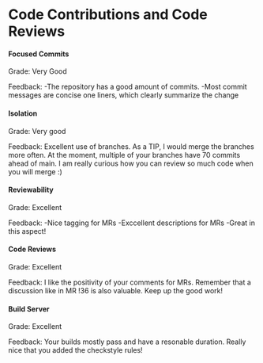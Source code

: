 # Code Contributions and Code Reviews

#### Focused Commits

Grade: Very Good

Feedback: 
-The repository has a good amount of commits. 
-Most commit messages are concise one liners, which clearly summarize the change


#### Isolation

Grade: Very good

Feedback: Excellent use of branches. 
As a TIP, I would merge the branches more often. 
At the moment, multiple of your branches have 70 commits ahead of main. I am really curious how you can review so much code when you will merge :) 


#### Reviewability

Grade: Excellent

Feedback: 
-Nice tagging for MRs
-Exccellent descriptions for MRs
-Great in this aspect!


#### Code Reviews


Grade: Excellent

Feedback: I like the positivity of your comments for MRs. Remember that a discussion like in MR !36 is also valuable. Keep up the good work!

#### Build Server

Grade: Excellent

Feedback: Your builds mostly pass and have a resonable duration. Really nice that you added the checkstyle rules! 

